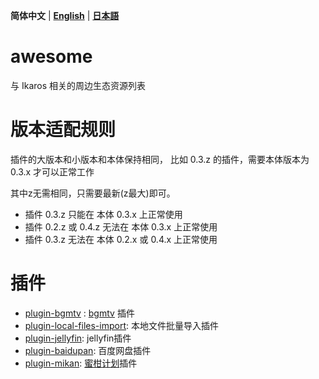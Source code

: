 **简体中文** | **[English](README-EN.MD)** | **[日本語](README-JP.MD)**
# awesome
与 Ikaros 相关的周边生态资源列表

# 版本适配规则
插件的大版本和小版本和本体保持相同，
比如 0.3.z 的插件，需要本体版本为 0.3.x 才可以正常工作

其中z无需相同，只需要最新(z最大)即可。

- 插件 0.3.z 只能在 本体 0.3.x 上正常使用
- 插件 0.2.z 或 0.4.z 无法在 本体 0.3.x 上正常使用
- 插件 0.3.z 无法在 本体 0.2.x 或 0.4.x 上正常使用

# 插件
- [plugin-bgmtv](https://github.com/ikaros-dev/plugin-bgmtv) : [bgmtv](https://bgm.tv/) 插件
- [plugin-local-files-import](https://github.com/ikaros-dev/plugin-local-files-import): 本地文件批量导入插件
- [plugin-jellyfin](https://github.com/ikaros-dev/plugin-jellyfin): jellyfin插件
- [plugin-baidupan](https://github.com/ikaros-dev/plugin-baidupan): 百度网盘插件
- [plugin-mikan](https://github.com/ikaros-dev/plugin-mikan): [蜜柑计划](https://mikanime.tv/)插件

